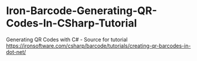 # Iron-Barcode-Generating-QR-Codes-In-CSharp-Tutorial
Generating QR Codes with C# - Source for tutorial https://ironsoftware.com/csharp/barcode/tutorials/creating-qr-barcodes-in-dot-net/
